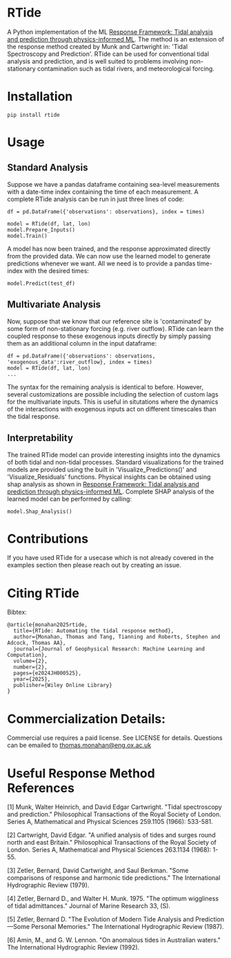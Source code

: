 # RTide
A Python implementation of the ML [Response Framework: Tidal analysis and prediction through physics-informed ML](https://www.researchsquare.com/article/rs-3289185/v1). The method is an extension of the response method created by Munk and Cartwright in: 'Tidal Spectroscopy and Prediction'. RTide can be used for conventional tidal analysis and prediction, and is well suited to problems involving non-stationary contamination such as tidal rivers, and meteorological forcing. 

# Installation
```
pip install rtide
```
# Usage
## Standard Analysis
Suppose we have a pandas dataframe containing sea-level measurements with a date-time index containing the time of each measurement. A complete RTide analysis can be run in just three lines of code: 
```
df = pd.DataFrame({'observations': observations}, index = times)

model = RTide(df, lat, lon)
model.Prepare_Inputs()
model.Train()
```
A model has now been trained, and the response approximated directly from the provided data. We can now use the learned model to generate predictions whenever we want. All we need is to provide a pandas time-index with the desired times:
```
model.Predict(test_df)
```
## Multivariate Analysis
Now, suppose that we know that our reference site is 'contaminated' by some form of non-stationary forcing (e.g. river outflow). RTide can learn the coupled response to these exogenous inputs directly by simply passing them as an additional column in the input dataframe:
```
df = pd.DataFrame({'observations': observations, 'exogenous_data':river_outflow}, index = times)
model = RTide(df, lat, lon)
...
```
The syntax for the remaining analysis is identical to before. However, several customizations are possible including the selection of custom lags for the multivariate inputs. This is useful in situtations where the dynamics of the interactions with exogenous inputs act on different timescales than the tidal response. 

## Interpretability
The trained RTide model can provide interesting insights into the dynamics of both tidal and non-tidal processes. Standard visualizations for the trained models are provided using the built in 'Visualize_Predictions()' and 'Visualize_Residuals' functions. Physical insights can be obtained using shap analysis as shown in [Response Framework: Tidal analysis and prediction through physics-informed ML](https://www.researchsquare.com/article/rs-3289185/v1). Complete SHAP analysis of the learned model can be performed by calling:
```
model.Shap_Analysis()
```

# Contributions
If you have used RTide for a usecase which is not already covered in the examples section then please reach out by creating an issue. 

# Citing RTide
Bibtex:
```
@article{monahan2025rtide,
  title={RTide: Automating the tidal response method},
  author={Monahan, Thomas and Tang, Tianning and Roberts, Stephen and Adcock, Thomas AA},
  journal={Journal of Geophysical Research: Machine Learning and Computation},
  volume={2},
  number={2},
  pages={e2024JH000525},
  year={2025},
  publisher={Wiley Online Library}
}
```
# Commercialization Details:
Commercial use requires a paid license. See LICENSE for details. Questions can be emailed to thomas.monahan@eng.ox.ac.uk

# Useful Response Method References
[1] Munk, Walter Heinrich, and David Edgar Cartwright. "Tidal spectroscopy and prediction." Philosophical Transactions of the Royal Society of London. Series A, Mathematical and Physical Sciences 259.1105 (1966): 533-581.

[2] Cartwright, David Edgar. "A unified analysis of tides and surges round north and east Britain." Philosophical Transactions of the Royal Society of London. Series A, Mathematical and Physical Sciences 263.1134 (1968): 1-55.

[3] Zetler, Bernard, David Cartwright, and Saul Berkman. "Some comparisons of response and harmonic tide predictions." The International Hydrographic Review (1979).

[4] Zetler, Bernard D., and Walter H. Munk. 1975. "The optimum wiggliness of tidal admittances." Journal of Marine Research 33, (S). 

[5] Zetler, Bernard D. "The Evolution of Modern Tide Analysis and Prediction—Some Personal Memories." The International Hydrographic Review (1987).

[6] Amin, M., and G. W. Lennon. "On anomalous tides in Australian waters." The International Hydrographic Review (1992).

